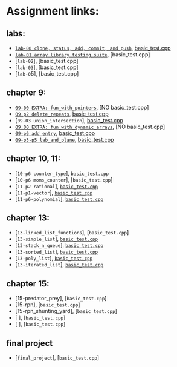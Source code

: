 # Assignment links:

## labs:

- [`lab-00 clone, status, add, commit, and push`](https://github.com/CS3A-classroom/lab0_writeup), [basic_test.cpp](basic_tests/lab-00/basic_test.cpp)<br/>
- [`lab-01 array library testing suite`](https://classroom.github.com/a/p02xacUI), [basic_test.cpp]<br/>
- [`lab-02`], [basic_test.cpp]<br/>
- [`lab-03`], [basic_test.cpp]<br/>
- [`lab-0`5], [basic_test.cpp]<br/>

## chapter 9:

- [`09.00 EXTRA: fun_with_pointers`](https://classroom.github.com/a/IRC876ms), [NO basic_test.cpp]<br />
- [`09.p2 delete_repeats`](https://classroom.github.com/a/vZtmeQ3x), [basic_test.cpp](basic_tests/09-p2-delete_repeats/basic_test.cpp)<br />
- [`09-03 union_intersection`], [basic_test.cpp](basic_tests/09-03-union_intersection/basic_test.cpp)<br />
- [`09.00 EXTRA: fun_with_dynamic_arrays`](https://classroom.github.com/a/vZcOyz9U), [NO basic_test.cpp]<br />
- [`09-p6 add_entry`](https://classroom.github.com/a/lhTwoGSe), [basic_test,cpp](basic_tests/09-p6-add_entry/basic_test.cpp)<br />
- [`09-p3-p5 lab_and_plane`](https://classroom.github.com/a/n8CIYltG), [basic_test.cpp](basic_tests/09-p3-lab_and_plane/basic_test.cpp)<br />

## chapter 10, 11:

- [`10-p6 counter_type`], [`basic_test.cpp`](basic_tests/10-p6-counter_type/basic_test.cpp)<br />
- [`10-p6 moms_counter`], [`basic_test.cpp`]<br />
- [`11-p2 rational`], [`basic_test.cpp`](basic_tests/11-p2-rational/basic_test.cpp)<br />
- [`11-p1-vector`], [`basic_test.cpp`](basic_tests/11-p1-vector/basic_test.cpp)<br />
- [`11-p6-polynomial`], [`basic_test.cpp`](basic_tests/11-p6-polynomial/basic_test.cpp)<br />

## chapter 13:

- [`13-linked_list_functions`], [`basic_test.cpp`]<br />
- [`13-simple_list`], [`basic_test.cpp`](basic_tests/13-list_simple/basic_test.cpp)<br />
- [`13-stack_n_queue`], [`basic_test.cpp`](basic_tests/13-stack_n_queue/basic_test.cpp)<br />
- [`13-sorted_list`], [`basic_test.cpp`](basic_tests/13-list_sorted/basic_test.cpp)<br />
- [`13-poly_list`], [`basic_test.cpp`](basic_tests/13-poly_list/basic_test.cpp)<br />
- [`13-iterated_list`], [`basic_test.cpp`](basic_tests/13-list_iterated/basic_test.cpp)<br />

## chapter 15:

- [15-predator_prey], [`basic_test.cpp`]<br />
- [15-rpn], [`basic_test.cpp`]<br />
- [15-rpn_shunting_yard], [`basic_test.cpp`]<br />
- [ ], [`basic_test.cpp`]<br />
- [ ], [`basic_test.cpp`]<br />

## final project

- [`final_project`], [`basic_test.cpp`]<br />
